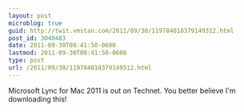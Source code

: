 ```yaml
---
layout: post
microblog: true
guid: http://twit.vmstan.com/2011/09/30/119784018379149312.html
post_id: 3040483
date: 2011-09-30T08:41:50-0600
lastmod: 2011-09-30T08:41:50-0600
type: post
url: /2011/09/30/119784018379149312.html
---
```

Microsoft Lync for Mac 2011 is out on Technet. You better believe I'm downloading this!

